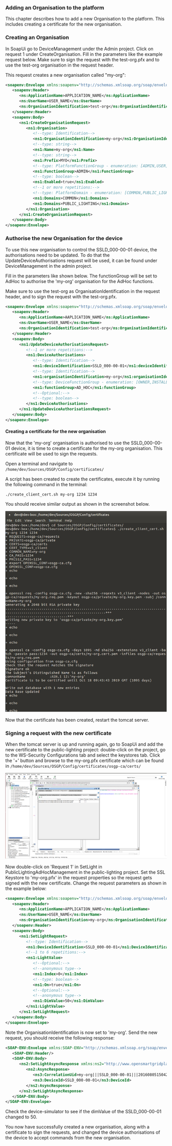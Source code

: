 ### Adding an Organisation to the platform
This chapter describes how to add a new Organisation to the platform. This includes creating a certificate for the new organisation.

### Creating an Organisation
In SoapUi go to DeviceManagement under the Admin project. Click on request 1 under CreateOrganisation. Fill in the parameters like the example request below. Make sure to sign the request with the test-org.pfx and to use the test-org organisation in the request header.

This request creates a new organisation called "my-org":
```xml
<soapenv:Envelope xmlns:soapenv="http://schemas.xmlsoap.org/soap/envelope/" xmlns:ns="http://www.opensmartgridplatform.org/schemas/common/2014/10" xmlns:ns1="http://www.opensmartgridplatform.org/schemas/admin/devicemanagement/2014/10">
   <soapenv:Header>
      <ns:ApplicationName>APPLICATION_NAME</ns:ApplicationName>
      <ns:UserName>USER_NAME</ns:UserName>
      <ns:OrganisationIdentification>test-org</ns:OrganisationIdentification>
   </soapenv:Header>
   <soapenv:Body>
      <ns1:CreateOrganisationRequest>
         <ns1:Organisation>
            <!--type: Identification-->
            <ns1:OrganisationIdentification>my-org</ns1:OrganisationIdentification>
            <!--type: string-->
            <ns1:Name>my-org</ns1:Name>
            <!--type: string-->
            <ns1:Prefix>MYO</ns1:Prefix>
            <!--type: PlatformFunctionGroup - enumeration: [ADMIN,USER]-->
            <ns1:FunctionGroup>ADMIN</ns1:FunctionGroup>
            <!--type: boolean-->
            <ns1:Enabled>true</ns1:Enabled>
            <!--1 or more repetitions:-->
            <!--type: PlatformDomain - enumeration: [COMMON,PUBLIC_LIGHTING,TARIFF_SWITCHING]-->
            <ns1:Domains>COMMON</ns1:Domains>
            <ns1:Domains>PUBLIC_LIGHTING</ns1:Domains>
         </ns1:Organisation>
      </ns1:CreateOrganisationRequest>
   </soapenv:Body>
</soapenv:Envelope>
```

### Authorise the new Organisation for the device
To use this new organisation to control the SSLD_000-00-01 device, the authorisations need to be updated. To do that the UpdateDeviceAuthorisations request will be used, it can be found under DeviceManagement in the admin project.

Fill in the parameters like shown below. The functionGroup will be set to AdHoc to authorise the 'my-org' organisation for the AdHoc functions.

Make sure to use the test-org as OrganisationIdentification in the request header, and to sign the request with the test-org.pfx.

```xml
<soapenv:Envelope xmlns:soapenv="http://schemas.xmlsoap.org/soap/envelope/" xmlns:ns="http://www.opensmartgridplatform.org/schemas/common/2014/10" xmlns:ns1="http://www.opensmartgridplatform.org/schemas/admin/devicemanagement/2014/10">
   <soapenv:Header>
      <ns:ApplicationName>AAPLICATION_NAME</ns:ApplicationName>
      <ns:UserName>USER_NAME</ns:UserName>
      <ns:OrganisationIdentification>test-org</ns:OrganisationIdentification>
   </soapenv:Header>
   <soapenv:Body>
      <ns1:UpdateDeviceAuthorisationsRequest>
         <!--1 or more repetitions:-->
         <ns1:DeviceAuthorisations>
            <!--type: Identification-->
            <ns1:deviceIdentification>SSLD_000-00-01</ns1:deviceIdentification>
            <!--type: Identification-->
            <ns1:organisationIdentification>my-org</ns1:organisationIdentification>
            <!--type: DeviceFunctionGroup - enumeration: [OWNER,INSTALLATION,AD_HOC,MANAGEMENT,FIRMWARE,SCHEDULING,TARIFF_SCHEDULING,CONFIGURATION,MONITORING]-->
            <ns1:functionGroup>AD_HOC</ns1:functionGroup>
            <!--Optional:-->
            <!--type: boolean-->
         </ns1:DeviceAuthorisations>
      </ns1:UpdateDeviceAuthorisationsRequest>
   </soapenv:Body>
</soapenv:Envelope>
```

#### Creating a certificate for the new organisation
Now that the 'my-org' organisation is authorised to use the SSLD_000-00-01 device, it is time to create a certificate for the my-org organisation. This certificate will be used to sign the requests.

Open a terminal and navigate to `/home/dev/Sources/OSGP/Config/certificates/`

A script has been created to create the certificates, execute it by running the following command in the terminal:
```shell
./create_client_cert.sh my-org 1234 1234
```

You should receive similar output as shown in the screenshot below.

![alt text](./screenshots/01.png)

Now that the certificate has been created, restart the tomcat server.

### Signing a request with the new certificate

When the tomcat server is up and running again, go to SoapUi and add the new certificate to the public-lighting project: double-click on the project, go to the WS-Security Configurations tab and select the keystores tab. Click the '+' button and browse to the my-org.pfx certificate which can be found in `/home/dev/Sources/OSGP/Config/certificates/osgp-ca/certs/`

![alt text](screenshots/02.png)

Now double-click on 'Request 1' in SetLight in PublicLightingAdHocManagement in the public-lighting project. Set the SSL Keystore to 'my-org.pfx' in the request properties so the request gets signed with the new certificate. Change the request parameters as shown in the example below:

```xml
<soapenv:Envelope xmlns:soapenv="http://schemas.xmlsoap.org/soap/envelope/" xmlns:ns="http://www.opensmartgridplatform.org/schemas/common/2014/10" xmlns:ns1="http://www.opensmartgridplatform.org/schemas/publiclighting/adhocmanagement/2014/10">
   <soapenv:Header>
      <ns:ApplicationName>APPLICATION_NAME</ns:ApplicationName>
      <ns:UserName>USER_NAME</ns:UserName>
      <ns:OrganisationIdentification>my-org</ns:OrganisationIdentification>
   </soapenv:Header>
   <soapenv:Body>
      <ns1:SetLightRequest>
         <!--type: Identification-->
         <ns1:DeviceIdentification>SSLD_000-00-01</ns1:DeviceIdentification>
         <!--1 to 6 repetitions:-->
         <ns1:LightValue>
            <!--Optional:-->
            <!--anonymous type-->
            <ns1:Index>0</ns1:Index>
            <!--type: boolean-->
            <ns1:On>true</ns1:On>
            <!--Optional:-->
            <!--anonymous type-->
            <ns1:DimValue>50</ns1:DimValue>
         </ns1:LightValue>
      </ns1:SetLightRequest>
   </soapenv:Body>
</soapenv:Envelope>
```

Note the OrganisationIdentification is now set to 'my-org'.
Send the new request, you should receive the following response:

```xml
<SOAP-ENV:Envelope xmlns:SOAP-ENV="http://schemas.xmlsoap.org/soap/envelope/">
   <SOAP-ENV:Header/>
   <SOAP-ENV:Body>
      <ns2:SetLightAsyncResponse xmlns:ns2="http://www.opensmartgridplatform.org/schemas/publiclighting/adhocmanagement/2014/10" xmlns:ns3="http://www.opensmartgridplatform.org/schemas/common/2014/10">
         <ns2:AsyncResponse>
            <ns3:CorrelationUid>my-org|||SSLD_000-00-01|||20160805150420802</ns3:CorrelationUid>
            <ns3:DeviceId>SSLD_000-00-01</ns3:DeviceId>
         </ns2:AsyncResponse>
      </ns2:SetLightAsyncResponse>
   </SOAP-ENV:Body>
</SOAP-ENV:Envelope>
```

Check the device-simulator to see if the dimValue of the SSLD_000-00-01 changed to 50.

You now have successfully created a new organisation, along with a certificate to sign the requests, and changed the device authorisations of the device to accept commands from the new organisation.
